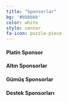 ```yaml
---
title: "Sponsorlar"
bg: '#bbbbbb'
color: white
style: center
fa-icon: puzzle-piece
---
```


#### **Platin Sponsor**

#### **Altın Sponsorlar**

#### **Gümüş Sponsorlar**

#### **Destek Sponsorları**




